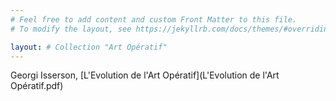 ```yaml
---
# Feel free to add content and custom Front Matter to this file.
# To modify the layout, see https://jekyllrb.com/docs/themes/#overriding-theme-defaults

layout: # Collection "Art Opératif"
---
```

Georgi Isserson, [L'Evolution de l'Art Opératif](L'Evolution de l'Art Opératif.pdf)
